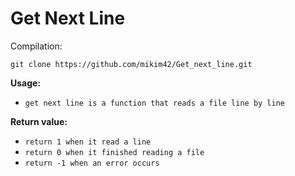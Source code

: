 # Get Next Line

Compilation:

 `git clone https://github.com/mikim42/Get_next_line.git`

**Usage:**
* `get next line is a function that reads a file line by line`

**Return value:**
* `return 1 when it read a line`
* `return 0 when it finished reading a file`
* `return -1 when an error occurs`
